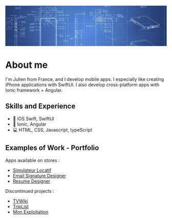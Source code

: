 ![Mobile app blueprints](https://github.com/julien-vanh/julien-vanh/blob/2bfb91e682cb343e662d44da6cf8fb64ca52d50a/assets/blueprints.jpeg)

# About me
I'm Julien from France, and I develop mobile apps. 
I especially like creating iPhone applications with SwiftUI. 
I also develop cross-platform apps with Ionic framework + Angular.

## Skills and Experience
* 📱 iOS Swift, SwiftUI
* 📱 Ionic, Angular
* 💻 HTML, CSS, Javascript, typeScript

## Examples of Work - Portfolio
Apps available on stores :
* [Simulateur Locatif](https://www.simulateur-locatif.fr/)
* [Email Signature Designer](https://apps.apple.com/us/app/email-signature-designer/id1549588213)
* [Resume Designer](https://apps.apple.com/us/app/resume-designer/id1586631944?platform=iphone)

Discontinued projects :
* [TVWiki](https://github.com/julien-vanh/julien-vanh/blob/774e2e6e3c6713da7528d7e722a27f23f352c3ff/tvwiki.md)
* [TripList](https://github.com/julien-vanh/julien-vanh/blob/774e2e6e3c6713da7528d7e722a27f23f352c3ff/triplist.md)
* [Mon Exploitation](https://github.com/julien-vanh/julien-vanh/blob/774e2e6e3c6713da7528d7e722a27f23f352c3ff/visio.md)
